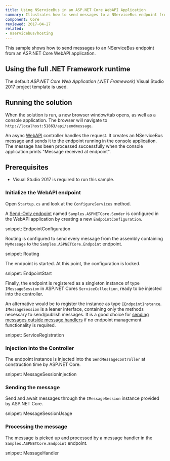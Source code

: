 ```yaml
---
title: Using NServiceBus in an ASP.NET Core WebAPI Application
summary: Illustrates how to send messages to a NServiceBus endpoint from a ASP.NET Core WebAPI application.
component: Core
reviewed: 2017-04-27
related:
- nservicebus/hosting
---
```



This sample shows how to send messages to an NServiceBus endpoint from an ASP.NET Core WebAPI application. 


## Using the full .NET Framework runtime

The default *ASP.NET Core Web Application (.NET Framework)* Visual Studio 2017 project template is used.


## Running the solution

When the solution is run, a new browser window/tab opens, as well as a console application. The browser will navigate to `http://localhost:51863/api/sendmessage`.

An async [WebAPI](https://www.asp.net/web-api) controller handles the request. It creates an NServiceBus message and sends it to the endpoint running in the console application. The message has been processed successfully when the console application prints "Message received at endpoint". 


## Prerequisites

  - Visual Studio 2017 is required to run this sample.

### Initialize the WebAPI endpoint

Open `Startup.cs` and look at the `ConfigureServices` method.

A [Send-Only endpoint](/nservicebus/hosting/#self-hosting-send-only-hosting) named `Samples.ASPNETCore.Sender` is configured in the WebAPI application by creating a new `EndpointConfiguration`.

snippet: EndpointConfiguration

Routing is configured to send every message from the assembly containing `MyMessage` to the `Samples.ASPNETCore.Endpoint` endpoint.

snippet: Routing

The endpoint is started. At this point, the configuration is locked.

snippet: EndpointStart

Finally, the endpoint is registered as a singleton instance of type `IMessageSession` in ASP.NET Cores `ServiceCollection`, ready to be injected into the controller.

An alternative would be to register the instance as type `IEndpointInstance`. `IMessageSession` is a leaner interface, containing only the methods necessary to send/publish messages. It is a good choice for [sending messages outside message handlers](/nservicebus/upgrades/5to6/moving-away-from-ibus.md#migrating-away-from-ibus-sending-messages-outside-message-handlers) if no endpoint management functionality is required.

snippet: ServiceRegistration


### Injection into the Controller

The endpoint instance is injected into the `SendMessageController` at construction time by ASP.NET Core.

snippet: MessageSessionInjection


### Sending the message 

Send and await messages through the `IMessageSession` instance provided by ASP.NET Core.

snippet: MessageSessionUsage


### Processing the message 

The message is picked up and processed by a message handler in the `Samples.ASPNETCore.Endpoint` endpoint.

snippet: MessageHandler
